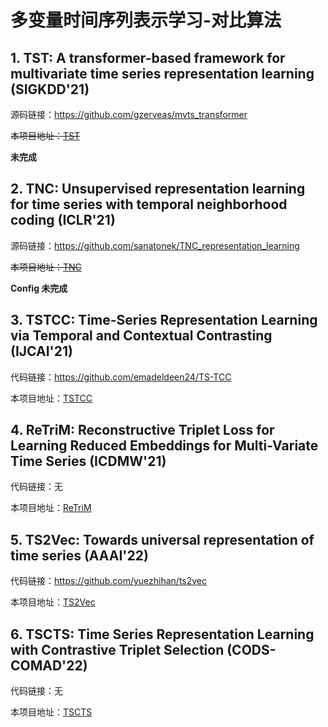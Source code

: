 # 多变量时间序列表示学习-对比算法

## 1. TST: A transformer-based framework for multivariate time series representation learning (SIGKDD'21)

源码链接：https://github.com/gzerveas/mvts_transformer

~~本项目地址：[TST](TST/)~~

**未完成**

## 2. TNC: Unsupervised representation learning for time series with temporal neighborhood coding (ICLR'21)

源码链接：https://github.com/sanatonek/TNC_representation_learning

~~本项目地址：[TNC](TNC/)~~

**Config 未完成**

## 3. TSTCC: Time-Series Representation Learning via Temporal and Contextual Contrasting (IJCAI'21)

代码链接：https://github.com/emadeldeen24/TS-TCC

本项目地址：[TSTCC](TSTCC/)

## 4. ReTriM: Reconstructive Triplet Loss for Learning Reduced Embeddings for Multi-Variate Time Series (ICDMW'21)

代码链接：无

本项目地址：[ReTriM](ReTriM/)

## 5. TS2Vec: Towards universal representation of time series (AAAI'22)

代码链接：https://github.com/yuezhihan/ts2vec

本项目地址：[TS2Vec](TS2Vec/)

## 6. TSCTS: Time Series Representation Learning with Contrastive Triplet Selection (CODS-COMAD'22)

代码链接：无

本项目地址：[TSCTS](TSCTS/)



